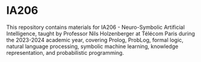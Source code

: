 # IA206
This repository contains materials for IA206 - Neuro-Symbolic Artificial Intelligence, taught by Professor Nils Holzenberger at Télécom Paris during the 2023-2024 academic year, covering Prolog, ProbLog, formal logic, natural language processing, symbolic machine learning, knowledge representation, and probabilistic programming.
